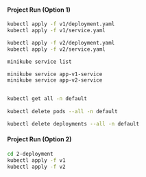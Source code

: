 #### Project Run (Option 1)
```bash
kubectl apply -f v1/deployment.yaml
kubectl apply -f v1/service.yaml

kubectl apply -f v2/deployment.yaml
kubectl apply -f v2/service.yaml

minikube service list

minikube service app-v1-service
minikube service app-v2-service


kubectl get all -n default
  
kubectl delete pods --all -n default

kubectl delete deployments --all -n default
```


#### Project Run (Option 2)
```bash
cd 2-deployment
kubectl apply -f v1
kubectl apply -f v2
```
